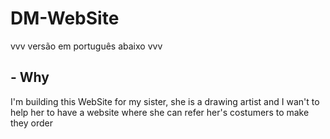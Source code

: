 #                            DM-WebSite


vvv versão em português abaixo vvv


## - Why


I'm building this WebSite for my sister, she is a drawing artist and I wan't to help her to have a website where she can refer her's costumers to make they order
